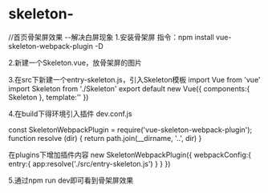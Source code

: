 # skeleton-

//首页骨架屏效果		--解决白屏现象
1.安装骨架屏
指令：npm install vue-skeleton-webpack-plugin -D

2.新建一个Skeleton.vue，放骨架屏的图片

3.在src下新建一个entry-skeleton.js，引入Skeleton模板
   import Vue from 'vue'
   import Skeleton from './Skeleton'
   export default new Vue({
     components:{
       Skeleton
     },
     template:'<Skeleton />'
   })


4.在build下得环境引入插件 dev.conf.js

   const SkeletonWebpackPlugin = require('vue-skeleton-webpack-plugin');
   function resolve (dir) {
    return path.join(__dirname, '..', dir)
   }

   在plugins下增加插件内容
	new SkeletonWebpackPlugin({
	   webpackConfig:{
	      entry:{
		app:resolve('./src/entry-skeleton.js')
	      }
	   }
	})

5.通过npm run dev即可看到骨架屏效果

